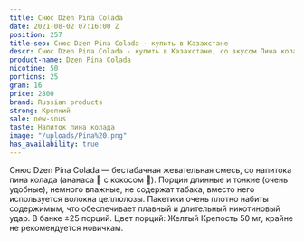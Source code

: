 ```yaml
---
title: Снюс Dzen Pina Colada
date: 2021-08-02 07:16:00 Z
position: 257
title-seo: Снюс Dzen Pina Colada - купить в Казахстане
descr: Снюс Dzen Pina Colada - купить в Казахстане, со вкусом Пина колады
product-name: Dzen Pina Colada
nicotine: 50
portions: 25
gram: 16
price: 2800
brand: Russian products
strong: Крепкий
sale: new-snus
taste: Напиток пина колада
image: "/uploads/Pina%20.png"
has_availability: true
---
```


Снюс Dzen Pina Colada — бестабачная жевательная смесь, со напитока пина колада (ананаса 🍍 с кокосом 🥥). Порции длинные и тонкие (очень удобные), немного влажные, не содержат табака, вместо него используется волокна целлюлозы. Пакетики очень плотно набиты содержимым, что обеспечивает плавный и длительный никотиновый удар. В банке ±25 порций. Цвет порций: Желтый Крепость 50 мг, крайне не рекомендуется новичкам.

